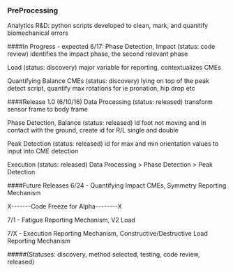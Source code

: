 ### PreProcessing
Analytics R&D: python scripts developed to clean, mark, and quanitify biomechanical errors

####In Progress - expected 6/17:
Phase Detection, Impact (status: code review) identifies the impact phase, the second relevant phase

Load (status: discovery) major variable for reporting, contextualizes CMEs

Quantifying Balance CMEs (status: discovery) lying on top of the peak detect script, quantify max rotations for ie pronation, hip drop etc

####Release 1.0 (6/10/16)
Data Processing (status: released) transform sensor frame to body frame

Phase Detection, Balance (status: released) id foot not moving and in contact with the ground, create id for R/L single and double 

Peak Detection (status: released) id for max and min orientation values to input into CME detection

Execution (status: released) Data Processing > Phase Detection > Peak Detection

####Future Releases
6/24 - Quantifying Impact CMEs, Symmetry Reporting Mechanism

X-------Code Freeze for Alpha--------X

7/1 - Fatigue Reporting Mechanism, V2 Load

7/X - Execution Reporting Mechanism, Constructive/Destructive Load Reporting Mechanism


#####(Statuses: discovery, method selected, testing, code review, released)
